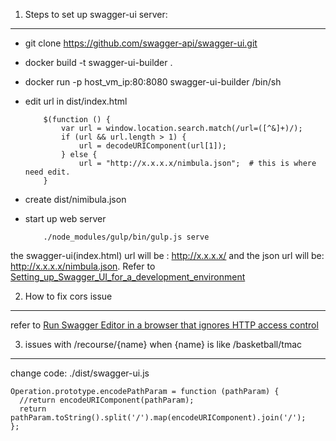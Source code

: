 
1. Steps to set up swagger-ui server:
-------------------------------------

* git clone https://github.com/swagger-api/swagger-ui.git
* docker build -t swagger-ui-builder .
* docker run -p host_vm_ip:80:8080 swagger-ui-builder /bin/sh
* edit url in dist/index.html

          $(function () {
              var url = window.location.search.match(/url=([^&]+)/);
              if (url && url.length > 1) {
                  url = decodeURIComponent(url[1]);
              } else {
                  url = "http://x.x.x.x/nimbula.json";  # this is where need edit.
          }

* create dist/nimibula.json
* start up web server

          ./node_modules/gulp/bin/gulp.js serve

the swagger-ui(index.html) url will be : http://x.x.x.x/ and the json url will be: http://x.x.x.x/nimbula.json.
Refer to [Setting_up_Swagger_UI_for_a_development_environment](https://www.ibm.com/developerworks/community/blogs/5e15a5a7-d4d6-4880-bd9c-e6819061a832/resource/Setting_up_Swagger_UI_for_a_development_environment.pdf?lang=en)

2. How to fix cors issue
------------------------

refer to [Run Swagger Editor in a browser that ignores HTTP access control](https://github.com/swagger-api/swagger-editor/blob/master/docs/cors.md)

3. issues with /recourse/{name} when {name} is like /basketball/tmac
--------------------
change code: ./dist/swagger-ui.js
```
Operation.prototype.encodePathParam = function (pathParam) {
  //return encodeURIComponent(pathParam);
  return pathParam.toString().split('/').map(encodeURIComponent).join('/');
};

```


